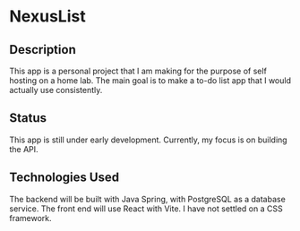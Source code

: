 # NexusList

## Description

This app is a personal project that I am making for the purpose of self hosting on a home lab. The main goal is to make a to-do list app that I would actually use consistently. 

## Status

This app is still under early development. Currently, my focus is on building the API.

## Technologies Used

The backend will be built with Java Spring, with PostgreSQL as a database service. The front end will use React with Vite. I have not settled on a CSS framework.
